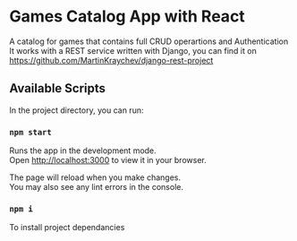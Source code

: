 # Games Catalog App with React
A catalog for games that contains full CRUD operartions and Authentication
It works with a REST service written with Django, you can find it on https://github.com/MartinKraychev/django-rest-project


## Available Scripts

In the project directory, you can run:

### `npm start`

Runs the app in the development mode.\
Open [http://localhost:3000](http://localhost:3000) to view it in your browser.

The page will reload when you make changes.\
You may also see any lint errors in the console.

### `npm i`

To install project dependancies


